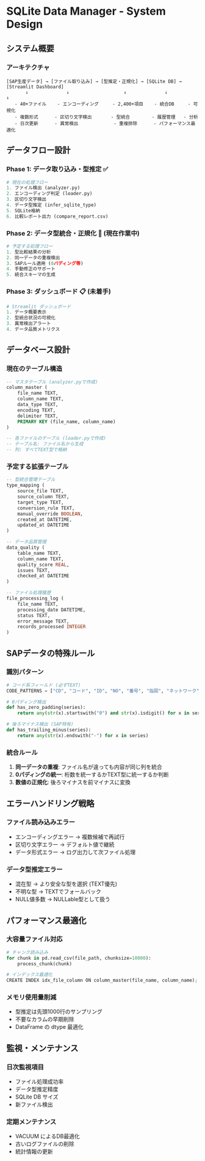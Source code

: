 # SQLite Data Manager - System Design

## システム概要

### アーキテクチャ
```
[SAP生産データ] → [ファイル取り込み] → [型推定・正規化] → [SQLite DB] → [Streamlit Dashboard]
       ↓              ↓                    ↓              ↓            ↓
   - 40+ファイル    - エンコーディング     - 2,400+項目    - 統合DB     - 可視化
   - 複数形式      - 区切り文字検出       - 型統合        - 履歴管理   - 分析
   - 日次更新      - 異常検出             - 重複排除      - パフォーマンス最適化
```

## データフロー設計

### Phase 1: データ取り込み・型推定 ✅
```python
# 現在の処理フロー
1. ファイル検出 (analyzer.py)
2. エンコーディング判定 (loader.py) 
3. 区切り文字検出
4. データ型推定 (infer_sqlite_type)
5. SQLite格納
6. 比較レポート出力 (compare_report.csv)
```

### Phase 2: データ型統合・正規化 🚧 (現在作業中)
```python
# 予定する処理フロー
1. 型比較結果の分析
2. 同一データの重複検出
3. SAPルール適用 (0パディング等)
4. 手動修正のサポート
5. 統合スキーマの生成
```

### Phase 3: ダッシュボード 📋 (未着手)
```python
# Streamlit ダッシュボード
1. データ概要表示
2. 型統合状況の可視化  
3. 異常検出アラート
4. データ品質メトリクス
```

## データベース設計

### 現在のテーブル構造
```sql
-- マスタテーブル (analyzer.pyで作成)
column_master (
    file_name TEXT,
    column_name TEXT, 
    data_type TEXT,
    encoding TEXT,
    delimiter TEXT,
    PRIMARY KEY (file_name, column_name)
)

-- 各ファイルのテーブル (loader.pyで作成)
-- テーブル名: ファイル名から生成
-- 列: すべてTEXT型で格納
```

### 予定する拡張テーブル
```sql
-- 型統合管理テーブル
type_mapping (
    source_file TEXT,
    source_column TEXT,
    target_type TEXT,
    conversion_rule TEXT,
    manual_override BOOLEAN,
    created_at DATETIME,
    updated_at DATETIME
)

-- データ品質管理
data_quality (
    table_name TEXT,
    column_name TEXT,
    quality_score REAL,
    issues TEXT,
    checked_at DATETIME
)

-- ファイル処理履歴
file_processing_log (
    file_name TEXT,
    processing_date DATETIME,
    status TEXT,
    error_message TEXT,
    records_processed INTEGER
)
```

## SAPデータの特殊ルール

### 識別パターン
```python
# コード系フィールド (必ずTEXT)
CODE_PATTERNS = ["CD", "コード", "ID", "NO", "番号", "指図", "ネットワーク"]

# 0パディング検出
def has_zero_padding(series):
    return any(str(x).startswith("0") and str(x).isdigit() for x in series)

# 後ろマイナス検出 (SAP特有)  
def has_trailing_minus(series):
    return any(str(x).endswith("-") for x in series)
```

### 統合ルール
1. **同一データの重複**: ファイル名が違っても内容が同じ列を統合
2. **0パディングの統一**: 桁数を統一するかTEXT型に統一するか判断
3. **数値の正規化**: 後ろマイナスを前マイナスに変換

## エラーハンドリング戦略

### ファイル読み込みエラー
- エンコーディングエラー → 複数候補で再試行
- 区切り文字エラー → デフォルト値で継続
- データ形式エラー → ログ出力して次ファイル処理

### データ型推定エラー
- 混在型 → より安全な型を選択 (TEXT優先)
- 不明な型 → TEXTでフォールバック
- NULL値多数 → NULLable型として扱う

## パフォーマンス最適化

### 大容量ファイル対応
```python
# チャンク読み込み
for chunk in pd.read_csv(file_path, chunksize=10000):
    process_chunk(chunk)

# インデックス最適化
CREATE INDEX idx_file_column ON column_master(file_name, column_name);
```

### メモリ使用量削減
- 型推定は先頭1000行のサンプリング
- 不要なカラムの早期削除
- DataFrame の dtype 最適化

## 監視・メンテナンス

### 日次監視項目
- ファイル処理成功率
- データ型推定精度
- SQLite DB サイズ
- 新ファイル検出

### 定期メンテナンス
- VACUUM によるDB最適化
- 古いログファイルの削除  
- 統計情報の更新
